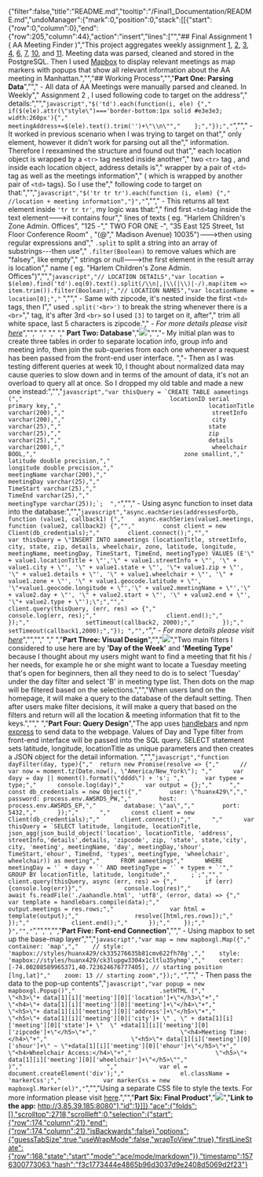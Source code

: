 {"filter":false,"title":"README.md","tooltip":"/Final1_Documentation/README.md","undoManager":{"mark":0,"position":0,"stack":[[{"start":{"row":0,"column":0},"end":{"row":205,"column":44},"action":"insert","lines":["","## Final Assignment 1 ( AA Meeting Finder )","This project aggregates weekly assignment [1](https://github.com/Xingwei726/data-structures/tree/master/week1), [2](https://github.com/Xingwei726/data-structures/tree/master/week2), [3](https://github.com/Xingwei726/data-structures/tree/master/week3), [4](https://github.com/Xingwei726/data-structures/tree/master/week4), [6](https://github.com/Xingwei726/data-structures/tree/master/week6), [7](https://github.com/Xingwei726/data-structures/tree/master/week7), [10](https://github.com/Xingwei726/data-structures/tree/master/week10), and [11](https://github.com/Xingwei726/data-structures/tree/master/week11). Meeting data was parsed, cleaned and stored in the PostgreSQL. Then I used [Mapbox](https://www.mapbox.com/) to display relevant meetings as map markers with popups that show all relevant information about the AA meeting in Manhattan.","","## Working Process","","**Part One: Parsing Data**",""," - All data of AA Meetings were manually parsed and cleaned. In Weekly","   Assignment 2 , I used following code to target on the address","   details:","","```javascript","$('td').each(function(i, ele) {","    if($(ele).attr(\"style\")==='border-bottom:1px solid #e3e3e3; width:260px'){","        meetingAddress+=$(ele).text().trim('')+\"\\n\"","    };","});","```",""," - It worked in previous scenario when I was trying to target on that","   only element, however it didn't work for parsing out all the","   information. Therefore I reexamined the structure and found out that","   each location object is wrapped by a `<tr>` tag nested inside another","   two `<tr>` tag , and inside each location object, address details is","   wrapper by a pair of  `<td>` tag as well as the meetings information","   ( which is wrapped by another pair of  `<td>` tags). So I use the","   following code to target on that:","","```javascript","$('tr tr tr').each(function (i, elem) {","  //location + meeting information","}","```",""," - This returns all text element inside `'tr tr tr'`, my logic was that:","   find first `<td>`tag inside the text element--->it contains four","   lines of texts ( eg. \"Harlem Children's Zone Admin. Offices\", \"125 -","   TWO FOR ONE -\", \"35 East 125 Street, 1st Floor Conference Room\" , \"(@","   Madison Avenue) 10035\")--->then using regular expressions and","   `.split` to split a string into an array of substrings---then use","   `.filter(Boolean)` to remove values which are \"falsey\", like empty","   strings or null--->the first element in the result array is location","   name ( eg. \"Harlem Children's Zone Admin. Offices\")","","```javascript","// LOCATION DETAILS","var location = $(elem).find('td').eq(0).text().split(/\\n|,|\\(|\\)|-/).map(item => item.trim()).filter(Boolean);","// LOCATION NAMES","var locationName = location[0];","``` ",""," - Same with zipcode, it's nested inside the first `<td>` tags, then I","   used `.split('<br>')` to break the string whenever there is a `<br>`","   tag, it's after 3rd `<br>` so I used `[3]` to target on it, after","   trim all white space, last 5 characters is zipcode."," - *For more details please visit [here](https://github.com/Xingwei726/data-structures/tree/master/week7)*",""," "," "," "," **Part Two: Database**","![](AAERModeling.png)","","- My initial plan was to create three tables in order to separate location info, group info and meeting info, then join the sub-queries from each one whenever a request has been passed from the front-end user interface. ","- Then as I was testing different queries at week 10, I thought about normalized data may cause queries to slow down and in terms of the amount of data, it's not an overload to query all at once. So I dropped my old table and made a new one  instead:","","```javascript","var thisQuery = `CREATE TABLE aameetings (","                                          locationID serial primary key,","                                          locationTitle varchar(200),","                                          streetInfo varchar(200),","                                          city varchar(25),","                                          state varchar(25),","                                          zip varchar(25),","                                          details varchar(200),","                                          wheelchair BOOL,","                                          zone smallint,","                                          latitude double precision,","                                          longitude double precision,","                                          meetingName varchar(200),","                                          meetingDay varchar(25),","                                          TimeStart varchar(25),","                                          TimeEnd varchar(25),","                                          meetingType varchar(25));`;  ","```",""," - Using async function to inset data into the database:","","```javascript","async.eachSeries(addressesForDb, function (value1, callback1) {","    async.eachSeries(value1.meetings, function (value2, callback2) {","","        const client = new Client(db_credentials);","        client.connect();","","            var thisQuery = \"INSERT INTO aameetings (locationTitle, streetInfo, city, state, zip, details, wheelchair, zone, latitude, longitude, meetingName, meetingDay, TimeStart, TimeEnd, meetingType) VALUES (E'\" + value1.locationTitle + \"','\" + value1.streetInfo + \"', '\" + value1.city + \"', '\" + value1.state + \"', '\"+ value1.zip + \"', '\" + value1.details + \"', '\" + value1.wheelchair + \"', '\" + value1.zone + \"', '\" + value1.geocode.latitude + \"', '\"+value1.geocode.longitude + \"','\" + value2.meetingName + \"','\" + value2.day + \"', '\" + value2.start + \"', '\" + value2.end + \"', '\"+ value2.type + \"');\";","","                client.query(thisQuery, (err, res) => {","                    console.log(err, res);","                    client.end();","                });","                setTimeout(callback2, 2000);","        });","        setTimeout(callback1,2000);","}); ","","```"," - *For more details please visit [here](https://github.com/Xingwei726/data-structures/blob/master/week7/week7_insertData.js)*","",""," ","  ","**Part Three: Visual Design**","","![](aaHomepageTooltip.png)","Two main filters I considered to use here are by **'Day of the Week'** and **'Meeting Type'** because I thought about my users might want to find a meeting that fit his / her needs, for example he or she might want to locate a Tuesday meeting that's open for beginners, then all they need to do is to select 'Tuesday' under the day filter and select 'B' in meeting type list. Then dots on the map will be filtered based on the selections.","","When users land on the homepage, it will make a query to the database of the default setting. Then after users make filter decisions, it will make a query that based on the filters and return will all the location & meeting information that fit to the keys.","","  ","**Part Four: Query Design**","The app uses [handlebars](https://handlebarsjs.com/) and npm [express](https://www.npmjs.com/package/express)  to send data to the webpage. Values of Day and Type filter from front-end interface will be passed into the SQL query. SELECT statement sets latitude, longitude, locationTitle as unique parameters and then creates a JSON object for the detail information. ","","```javascript","function dayFilter(day, type){","  return new Promise(resolve => {","      // var now = moment.tz(Date.now(), \"America/New_York\"); ","      var dayy = day || moment().format(\"dddd\") + 's'; ","      var typee = type;","      console.log(day)","      var output = {};","     ","      const db_credentials = new Object({","        user: \"huanx429\",","        password: process.env.AWSRDS_PW,","        host: process.env.AWSRDS_EP,","        database: \"aa\",","        port: 5432,","      });","      ","      const client = new Client(db_credentials);","      client.connect();","      ","      var thisQuery = `SELECT latitude, longitude, locationTitle, json_agg(json_build_object('location', locationTitle, 'address', streetInfo,'details',details, 'zipcode', zip, 'state', state,'city', city, 'meeting', meetingName, 'day', meetingDay,'shour', TimeStart,'ehour', TimeEnd, 'types', meetingType, 'wheelchair', wheelchair)) as meeting","      FROM aameetings","      WHERE meetingDay = '` + dayy + `' AND meetingType = '` + typee + `'","      GROUP BY locationTitle, latitude, longitude","      ;`;","","      client.query(thisQuery, async (err, res) => {","        if (err){console.log(err)}","            console.log(res)","              await fs.readFile('./aahandle.html', 'utf8', (error, data) => {","                var template = handlebars.compile(data);","                output.meetings = res.rows;","                var html = template(output);","                resolve([html,res.rows]);","              });","            client.end();","      });","    });"," }","","```","","","","**Part Five: Font-end Connection**",""," - Using mapbox to set up the base-map layer","","```javascript","var map = new mapboxgl.Map({","    container: 'map',","    // style: 'mapbox://styles/huanx429/ck335276635b81cmv622fh78g',","    style: 'mapbox://styles/huanx429/ck3lupgw3304x1cltlu35yhmp',","    center: [-74.00208589965371,40.723624676777405], // starting position [lng,lat]","    zoom: 13 // starting zoom","});","```",""," - Then pass the data to the pop-up contents","```javascript","var popup = new mapboxgl.Popup()","                        .setHTML (","                        \"<h3>\"+ data[1][i]['meeting'][0]['location']+\"</h3>\"+","                        \"<h4>\"+ data[1][i]['meeting'][0]['meeting']+\"</h4>\"+","                        \"<h5>\"+ data[1][i]['meeting'][0]['address']+\"</h5>\"+","                        \"<h5>\"+ data[1][i]['meeting'][0]['city']+ \" , \" + data[1][i]['meeting'][0]['state']+ \"  \" +data[1][i]['meeting'][0]['zipcode']+\"</h5>\"+","                        \"<h4>Meeting Time:</h4>\"+","                        \"<h5>\"+ data[1][i]['meeting'][0]['shour']+\" ~ \"+data[1][i]['meeting'][0]['ehour']+\"</h5>\"+","                        \"<h4>Wheelchair Access:</h4>\"+","                        \"<h5>\"+ data[1][i]['meeting'][0]['wheelchair']+\"</h5>\"","                        )","                        ","            var el = document.createElement('div');","                el.className =  'markerCss';","            var markerCss = new mapboxgl.Marker(el)","```","","Using a separate CSS file to style the texts. For more information please visit [here](https://github.com/Xingwei726/data-structures/tree/master/Final).","","**Part Six: Final Product**","![](AAERModeling.png)","**Link to the app:** http://3.85.39.185:8080"],"id":1}]]},"ace":{"folds":[],"scrolltop":2718,"scrollleft":0,"selection":{"start":{"row":174,"column":21},"end":{"row":174,"column":21},"isBackwards":false},"options":{"guessTabSize":true,"useWrapMode":false,"wrapToView":true},"firstLineState":{"row":168,"state":"start","mode":"ace/mode/markdown"}},"timestamp":1576300773063,"hash":"f3c1773444e4865b96d3037d9e2408d5069d2f23"}
